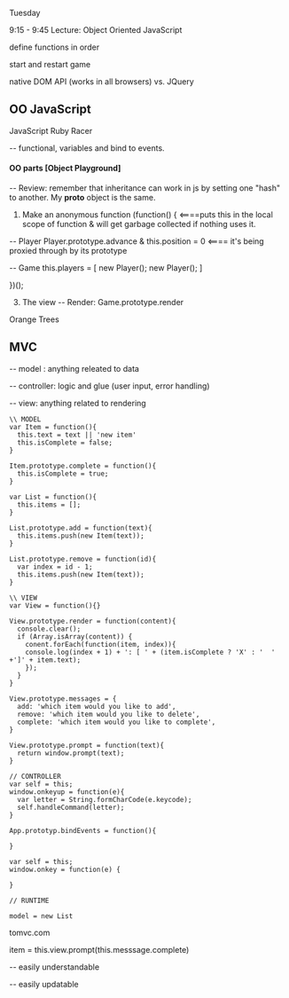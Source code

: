 Tuesday

9:15 - 9:45 Lecture: Object Oriented JavaScript

define functions in order

start and restart game

native DOM API (works in all browsers) vs. JQuery

## OO JavaScript

JavaScript Ruby Racer

-- functional, variables and bind to events.

#### OO parts [Object Playground]

-- Review: remember that inheritance can work in js by setting one "hash" to another. My __proto__ object is the same.

1. Make an anonymous function
(function() { <====puts this in the local scope of function & will get garbage collected if nothing uses it.

-- Player Player.prototype.advance & this.position = 0 <==== it's being proxied through by its prototype

-- Game this.players = [
  new Player();
  new Player();
]

})();

3. The view
-- Render: Game.prototype.render

Orange Trees


## MVC

-- model : anything releated to data

-- controller: logic and glue (user input, error handling)

-- view: anything related to rendering

````
\\ MODEL
var Item = function(){
  this.text = text || 'new item'
  this.isComplete = false;
}

Item.prototype.complete = function(){
  this.isComplete = true;
}

var List = function(){
  this.items = [];
}

List.prototype.add = function(text){
  this.items.push(new Item(text));
}

List.prototype.remove = function(id){
  var index = id - 1;
  this.items.push(new Item(text));
}

\\ VIEW
var View = function(){}

View.prototype.render = function(content){
  console.clear();
  if (Array.isArray(content)) {
    conent.forEach(function(item, index)){
    console.log(index + 1) + ': [ ' + (item.isComplete ? 'X' : '  ' +']' + item.text);
    });
  }
}

View.prototype.messages = {
  add: 'which item would you like to add',
  remove: 'which item would you like to delete',
  complete: 'which item would you like to complete',
}

View.prototype.prompt = function(text){
  return window.prompt(text);
}

// CONTROLLER
var self = this;
window.onkeyup = function(e){
  var letter = String.formCharCode(e.keycode);
  self.handleCommand(letter);
}

App.prototyp.bindEvents = function(){

}

var self = this;
window.onkey = function(e) {

}

// RUNTIME

model = new List
````

tomvc.com

item = this.view.prompt(this.messsage.complete)

-- easily understandable

-- easily updatable

